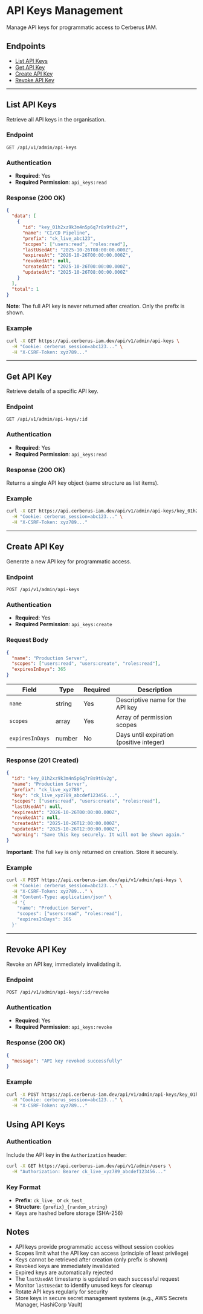 # API Keys Management

Manage API keys for programmatic access to Cerberus IAM.

## Endpoints

- [List API Keys](#list-api-keys)
- [Get API Key](#get-api-key)
- [Create API Key](#create-api-key)
- [Revoke API Key](#revoke-api-key)

---

## List API Keys

Retrieve all API keys in the organisation.

### Endpoint

```
GET /api/v1/admin/api-keys
```

### Authentication

- **Required**: Yes
- **Required Permission**: `api_keys:read`

### Response (200 OK)

```json
{
  "data": [
    {
      "id": "key_01h2xz9k3m4n5p6q7r8s9t0v2f",
      "name": "CI/CD Pipeline",
      "prefix": "ck_live_abc123",
      "scopes": ["users:read", "roles:read"],
      "lastUsedAt": "2025-10-26T08:00:00.000Z",
      "expiresAt": "2026-10-26T00:00:00.000Z",
      "revokedAt": null,
      "createdAt": "2025-10-26T00:00:00.000Z",
      "updatedAt": "2025-10-26T08:00:00.000Z"
    }
  ],
  "total": 1
}
```

**Note**: The full API key is never returned after creation. Only the prefix is shown.

### Example

```bash
curl -X GET https://api.cerberus-iam.dev/api/v1/admin/api-keys \
  -H "Cookie: cerberus_session=abc123..." \
  -H "X-CSRF-Token: xyz789..."
```

---

## Get API Key

Retrieve details of a specific API key.

### Endpoint

```
GET /api/v1/admin/api-keys/:id
```

### Authentication

- **Required**: Yes
- **Required Permission**: `api_keys:read`

### Response (200 OK)

Returns a single API key object (same structure as list items).

### Example

```bash
curl -X GET https://api.cerberus-iam.dev/api/v1/admin/api-keys/key_01h2xz9k3m4n5p6q7r8s9t0v2f \
  -H "Cookie: cerberus_session=abc123..." \
  -H "X-CSRF-Token: xyz789..."
```

---

## Create API Key

Generate a new API key for programmatic access.

### Endpoint

```
POST /api/v1/admin/api-keys
```

### Authentication

- **Required**: Yes
- **Required Permission**: `api_keys:create`

### Request Body

```json
{
  "name": "Production Server",
  "scopes": ["users:read", "users:create", "roles:read"],
  "expiresInDays": 365
}
```

| Field           | Type   | Required | Description                              |
| --------------- | ------ | -------- | ---------------------------------------- |
| `name`          | string | Yes      | Descriptive name for the API key         |
| `scopes`        | array  | Yes      | Array of permission scopes               |
| `expiresInDays` | number | No       | Days until expiration (positive integer) |

### Response (201 Created)

```json
{
  "id": "key_01h2xz9k3m4n5p6q7r8s9t0v2g",
  "name": "Production Server",
  "prefix": "ck_live_xyz789",
  "key": "ck_live_xyz789_abcdef123456...",
  "scopes": ["users:read", "users:create", "roles:read"],
  "lastUsedAt": null,
  "expiresAt": "2026-10-26T00:00:00.000Z",
  "revokedAt": null,
  "createdAt": "2025-10-26T12:00:00.000Z",
  "updatedAt": "2025-10-26T12:00:00.000Z",
  "warning": "Save this key securely. It will not be shown again."
}
```

**Important**: The full `key` is only returned on creation. Store it securely.

### Example

```bash
curl -X POST https://api.cerberus-iam.dev/api/v1/admin/api-keys \
  -H "Cookie: cerberus_session=abc123..." \
  -H "X-CSRF-Token: xyz789..." \
  -H "Content-Type: application/json" \
  -d '{
    "name": "Production Server",
    "scopes": ["users:read", "roles:read"],
    "expiresInDays": 365
  }'
```

---

## Revoke API Key

Revoke an API key, immediately invalidating it.

### Endpoint

```
POST /api/v1/admin/api-keys/:id/revoke
```

### Authentication

- **Required**: Yes
- **Required Permission**: `api_keys:revoke`

### Response (200 OK)

```json
{
  "message": "API key revoked successfully"
}
```

### Example

```bash
curl -X POST https://api.cerberus-iam.dev/api/v1/admin/api-keys/key_01h2xz9k3m4n5p6q7r8s9t0v2g/revoke \
  -H "Cookie: cerberus_session=abc123..." \
  -H "X-CSRF-Token: xyz789..."
```

## Using API Keys

### Authentication

Include the API key in the `Authorization` header:

```bash
curl -X GET https://api.cerberus-iam.dev/api/v1/admin/users \
  -H "Authorization: Bearer ck_live_xyz789_abcdef123456..."
```

### Key Format

- **Prefix**: `ck_live_` or `ck_test_`
- **Structure**: `{prefix}_{random_string}`
- Keys are hashed before storage (SHA-256)

## Notes

- API keys provide programmatic access without session cookies
- Scopes limit what the API key can access (principle of least privilege)
- Keys cannot be retrieved after creation (only prefix is shown)
- Revoked keys are immediately invalidated
- Expired keys are automatically rejected
- The `lastUsedAt` timestamp is updated on each successful request
- Monitor `lastUsedAt` to identify unused keys for cleanup
- Rotate API keys regularly for security
- Store keys in secure secret management systems (e.g., AWS Secrets Manager, HashiCorp Vault)
